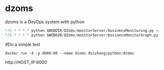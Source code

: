 # dzoms
dzoms is a DevOps system with python
```python
*/5 * * * * python $WEBDIR/DZoms/monitorServer/businessMonitoring.py >/dev/null 2>&1
*/5 * * * * python $WEBDIR/DZoms/monitorServer/businessMonitorGraph.py >/dev/null 2>&1
```

#Do a simple test

```
docker run -d -p 8000:80 --name dzoms duizhang/python:dzoms
```
http://HOST_IP:8000
